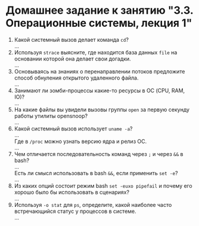 # Домашнее задание к занятию "3.3. Операционные системы, лекция 1"

1. Какой системный вызов делает команда `cd`?  
...  
3. Используя `strace` выясните, где находится база данных `file` на основании которой она делает свои догадки.  
...  
5. Основываясь на знаниях о перенаправлении потоков предложите способ обнуления открытого удаленного файла.  
...
7. Занимают ли зомби-процессы какие-то ресурсы в ОС (CPU, RAM, IO)?  
...
9. На какие файлы вы увидели вызовы группы `open` за первую секунду работы утилиты opensnoop?  
...  
11. Какой системный вызов использует `uname -a`?  
...  
Где в `/proc` можно узнать версию ядра и релиз ОС.  
...  
14. Чем отличается последовательность команд через `;` и через `&&` в bash?  
...  
Есть ли смысл использовать в bash `&&`, если применить `set -e`?  
...  
8. Из каких опций состоит режим bash `set -euxo pipefail` и почему его хорошо было бы использовать в сценариях?  
...  
10. Используя `-o stat` для `ps`, определите, какой наиболее часто встречающийся статус у процессов в системе.  
...  
 
